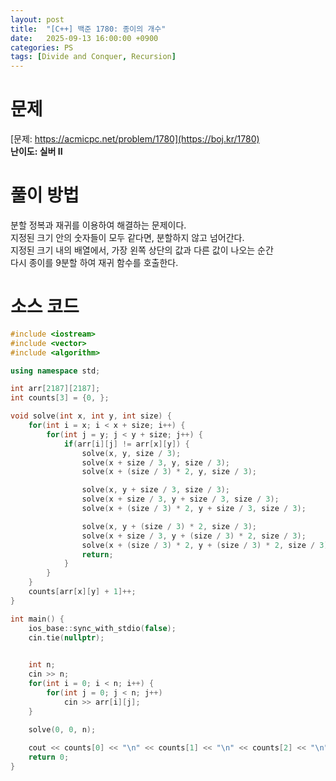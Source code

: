 ```yaml
---
layout: post
title:  "[C++] 백준 1780: 종이의 개수"
date:   2025-09-13 16:00:00 +0900
categories: PS
tags: [Divide and Conquer, Recursion]
---
```


# 문제

[문제: https://acmicpc.net/problem/1780](https://boj.kr/1780)   
**난이도: 실버 II**

# 풀이 방법  

분할 정복과 재귀를 이용하여 해결하는 문제이다.   
지정된 크기 안의 숫자들이 모두 같다면, 분할하지 않고 넘어간다.   
지정된 크기 내의 배열에서, 가장 왼쪽 상단의 값과 다른 값이 나오는 순간   
다시 종이를 9분할 하여 재귀 함수를 호출한다.   

# 소스 코드

```cpp
#include <iostream>
#include <vector>
#include <algorithm>

using namespace std;

int arr[2187][2187];
int counts[3] = {0, };

void solve(int x, int y, int size) {
    for(int i = x; i < x + size; i++) {
        for(int j = y; j < y + size; j++) {
            if(arr[i][j] != arr[x][y]) {
                solve(x, y, size / 3);
                solve(x + size / 3, y, size / 3);
                solve(x + (size / 3) * 2, y, size / 3);

                solve(x, y + size / 3, size / 3);
                solve(x + size / 3, y + size / 3, size / 3);
                solve(x + (size / 3) * 2, y + size / 3, size / 3);

                solve(x, y + (size / 3) * 2, size / 3);
                solve(x + size / 3, y + (size / 3) * 2, size / 3);
                solve(x + (size / 3) * 2, y + (size / 3) * 2, size / 3);
                return;
            }
        }
    }
    counts[arr[x][y] + 1]++;
}

int main() {
    ios_base::sync_with_stdio(false);
    cin.tie(nullptr);

    
    int n;
    cin >> n;
    for(int i = 0; i < n; i++) {
        for(int j = 0; j < n; j++)
            cin >> arr[i][j];
    }

    solve(0, 0, n);
    
    cout << counts[0] << "\n" << counts[1] << "\n" << counts[2] << "\n";
    return 0;
}
```